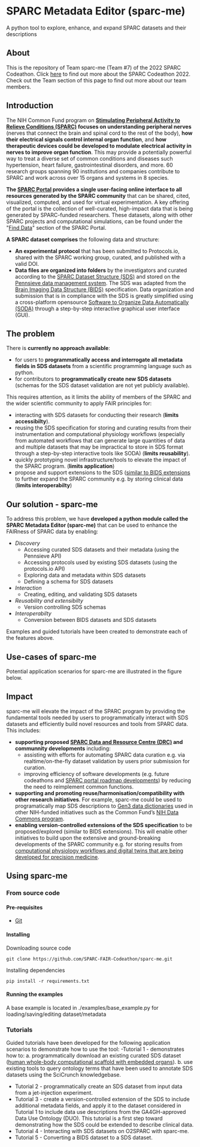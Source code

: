 # SPARC Metadata Editor (sparc-me)
A python tool to explore, enhance, and expand SPARC datasets and their descriptions

## About
This is the repository of Team sparc-me (Team #7) of the 2022 SPARC Codeathon. Click [here](https://sparc.science/help/2021-sparc-fair-codeathon) to find out more about the SPARC Codeathon 2022. Check out the Team section of this page to find out more about our team members.

## Introduction
The NIH Common Fund program on **[Stimulating Peripheral Activity to Relieve Conditions (SPARC)](https://commonfund.nih.gov/sparc) focuses on understanding peripheral nerves** (nerves that connect the brain and spinal cord to the rest of the body), **how their electrical signals control internal organ function**, and **how therapeutic devices could be developed to modulate electrical activity in nerves to improve organ function**. This may provide a potentially powerful way to treat a diverse set of common conditions and diseases such hypertension, heart failure, gastrointestinal disorders, and more. 60 research groups spanning 90 institutions and companies contribute to SPARC and work across over 15 organs and systems in 8 species.

**The [SPARC Portal](http://sparc.science/) provides a single user-facing online interface to all resources generated by the SPARC community** that can be shared, cited, visualized, computed, and used for virtual experimentation. A key offering of the portal is the collection of well-curated, high-impact data that is being generated by SPARC-funded researchers. These datasets, along with other SPARC projects and computational simulations, can be found under the "[Find Data](https://sparc.science/data?type=dataset)" section of the SPARC Portal. 

**A SPARC dataset comprises** the following data and structure:
- **An experimental protocol** that has been submitted to Protocols.io, shared with the SPARC working group, curated, and published with a valid DOI.
- **Data files are organized into folders** by the investigators and curated according to the [SPARC Dataset Structure (SDS)](https://docs.sparc.science/docs/overview-of-sparc-dataset-format) and stored on the [Pennsieve data management system](https://sparc.science/resources/2j9lC0YFl5P34wGlkJOb49). The SDS was adapted from the [Brain Imaging Data Structure (BIDS)](https://bids.neuroimaging.io/index.html) specification. Data organization and submission that is in compliance with the SDS is greatly simplified using a cross-platform opensource [Software to Organize Data Automatically (SODA)](https://docs.sodaforsparc.io/) through a step-by-step interactive graphical user interface (GUI).

## The problem
There is **currently no approach available**:
- for users to **programmatically access and interrogate all metadata fields in SDS datasets** from a scientific programming language such as python.
- for contributors to **programmatically create new SDS datasets** (schemas for the SDS dataset validation are not yet publicly available).

This requires attention, as it limits the ability of members of the SPARC and the wider scientific community to apply FAIR principles for:
- interacting with SDS datasets for conducting their research (**limits accessibilty**).
- reusing the SDS specification for storing and curating results from their instrumentation and computational physiology workflows (especially from automated workflows that can generate large quantities of data and multiple datasets that may be impractical to store in SDS format through a step-by-step interactive tools like SODA) (**limits reusability**).
- quickly prototyping novel infrastructure/tools to elevate the impact of the SPARC program.  (**limits application**)
- propose and support extensions to the SDS ([similar to BIDS extensions](https://bids.neuroimaging.io/get_involved.html#extending-the-bids-specification) to further expand the SPARC community e.g. by storing clinical data (**limits interoperabilty**)

## Our solution - sparc-me
To address this problem, we have **developed a python module called the SPARC Metadata Editor (sparc-me)** that can be used to enhance the FAIRness of SPARC data by enabling:

- *Discovery*
  - Accessing curated SDS datasets and their metadata (using the Pennsieve API)
  - Accessing protocols used by existing SDS datasets (using the protocols.io API)
  - Exploring data and metadata within SDS datasets
  - Defining a schema for SDS datasets
- *Interaction*
  - Creating, editing, and validating SDS datasets
- *Reusability and extensibilty*
  - Version controlling SDS schemas
- *Interoperabilty*
  - Conversion between BIDS datasets and SDS datasets

Examples and guided tutorials have been created to demonstrate each of the features above. 

## Use-cases of sparc-me
Potential application scenarios for sparc-me are illustrated in the figure below.


## Impact
sparc-me will elevate the impact of the SPARC program by providing the fundamental tools needed by users to programmatically interact with SDS datasets and efficiently build novel resources and tools from SPARC data. This includes:
- **supporting proposed [SPARC Data and Resource Centre (DRC)](https://docs.sparc.science/docs/getting-started) and communnity developments** including:
  - assisting with efforts for automating SPARC data curation e.g. via realtime/on-the-fly dataset validation by users prior submission for curation.
  - improving efficiency of software developments (e.g. future codeathons and [SPARC portal roadmap developments](https://docs.sparc.science/docs/sparc-portal-roadmap)) by reducing the need to reimplement common functions. 
- **supporting and promoting reuse/harmonisation/compatibility with other research initiatives**. For example, sparc-me could be used to programatically map SDS descriptions to [Gen3 data dictionaries](https://gen3.org/resources/user/dictionary/) used in other NIH-funded initiatives such as the Common Fund’s [NIH Data Commons program](https://commonfund.nih.gov/commons).
 - **enabling version-controlled extensions of the SDS specification** to be proposed/explored (similar to BIDS extensions). This will enable other initiatives to build upon the extensive and ground-breaking developments of the SPARC community e.g. for storing results from [computational physiology workflows and digital twins that are being developed for precision medicine](https://doi.org/10.52843/cassyni.m56qzg).

## Using sparc-me
### From source code
#### Pre-requisites 
- [Git](https://git-scm.com/)
#### Installing

Downloading source code
```
git clone https://github.com/SPARC-FAIR-Codeathon/sparc-me.git
```

Installing dependencies
```
pip install -r requirements.txt
```

#### Running the examples

A base example is located in ./examples/base_example.py for loading/saving/editing dataset/metadata 

### Tutorials

Guided tutorials have been developed for the following application scenarios to demonstrate how to use the tool:
-Tutorial 1 - demonstrates how to:
  a. programmatically download an existing curated SDS dataset ([human whole-body computational scaffold with embedded organs](10.26275/fvsg-hzg1)).
  b. use existing tools to query ontology terms that have been used to annotate SDS datasets using the SciCrunch knowledgebase.
- Tutorial 2 - programmatically create an SDS dataset from input data from a jet-injection experiment.
- Tutorial 3 - create a version-controlled extension of the SDS to include additional metadata fields, and apply it to the dataset considered in Tutorial 1 to include data use descriptions from the GA4GH-approved Data Use Ontology (DUO). This tutorial is a first step toward demonstrating how the SDS could be extended to describe clinical data.
- Tutorial 4 - Interacting with SDS datasets on O2SPARC with sparc-me.
- Tutorial 5 - Converting a BIDS dataset to a SDS dataset.

